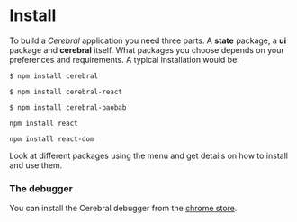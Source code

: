 # Install

To build a *Cerebral* application you need three parts. A **state** package, a **ui** package and **cerebral** itself. What packages you choose depends on your preferences and requirements. A typical installation would be:

`$ npm install cerebral`

`$ npm install cerebral-react`

`$ npm install cerebral-baobab`

`npm install react`

`npm install react-dom`

Look at different packages using the menu and get details on how to install and use them.

### The debugger

You can install the Cerebral debugger from the [chrome store](https://chrome.google.com/webstore/detail/cerebral-debugger/ddefoknoniaeoikpgneklcbjlipfedbb).
